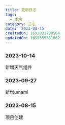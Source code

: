 ```yaml
---
title: 更新日志
tags:
  - 本站
category: 日志
date: '2023-08-15'
createdOn: 1692031788564
updatedOn: 1698555381862
---
```


### 2023-10-14
新增天气组件

### 2023-09-27
新增umami

### 2023-08-15
项目创建
